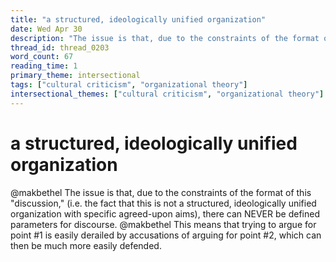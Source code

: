 ```yaml
---
title: "a structured, ideologically unified organization"
date: Wed Apr 30
description: "The issue is that, due to the constraints of the format of this 'discussion,' (i.e. the fact that this is not a structured, ideologically unified organization..."
thread_id: thread_0203
word_count: 67
reading_time: 1
primary_theme: intersectional
tags: ["cultural criticism", "organizational theory"]
intersectional_themes: ["cultural criticism", "organizational theory"]
---
```


# a structured, ideologically unified organization

@makbethel The issue is that, due to the constraints of the format of this "discussion," (i.e. the fact that this is not a structured, ideologically unified organization with specific agreed-upon aims), there can NEVER be defined parameters for discourse. @makbethel This means that trying to argue for point #1 is easily derailed by accusations of arguing for point #2, which can then be much more easily defended.